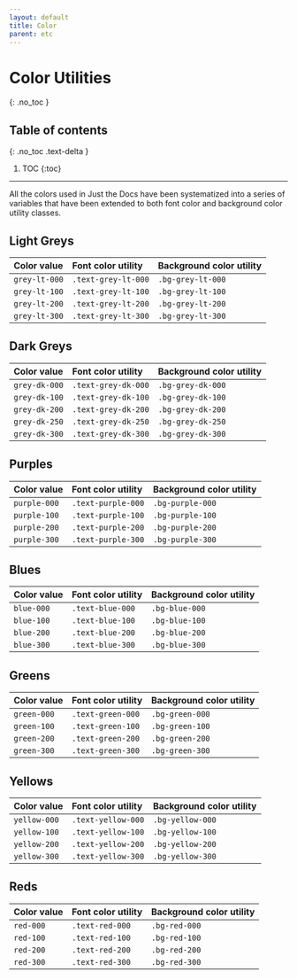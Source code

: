 ```yaml
---
layout: default
title: Color
parent: etc
---
```


# Color Utilities
{: .no_toc }

## Table of contents
{: .no_toc .text-delta }

1. TOC
{:toc}

---

All the colors used in Just the Docs have been systematized into a series of variables that have been extended to both font color and background color utility classes.

## Light Greys

| Color value    | Font color utility   | Background color utility |
|:---------------|:---------------------|:-------------------------|
| <span class="d-inline-block p-2 mr-1 v-align-middle bg-grey-lt-000"></span> `grey-lt-000` | `.text-grey-lt-000` | `.bg-grey-lt-000` |
| <span class="d-inline-block p-2 mr-1 v-align-middle bg-grey-lt-100"></span> `grey-lt-100` | `.text-grey-lt-100` | `.bg-grey-lt-100` |
| <span class="d-inline-block p-2 mr-1 v-align-middle bg-grey-lt-200"></span> `grey-lt-200` | `.text-grey-lt-200` | `.bg-grey-lt-200` |
| <span class="d-inline-block p-2 mr-1 v-align-middle bg-grey-lt-300"></span> `grey-lt-300` | `.text-grey-lt-300` | `.bg-grey-lt-300` |

## Dark Greys

| Color value    | Font color utility   | Background color utility |
|:---------------|:---------------------|:-------------------------|
| <span class="d-inline-block p-2 mr-1 v-align-middle bg-grey-dk-000"></span> `grey-dk-000` | `.text-grey-dk-000` | `.bg-grey-dk-000` |
| <span class="d-inline-block p-2 mr-1 v-align-middle bg-grey-dk-100"></span> `grey-dk-100` | `.text-grey-dk-100` | `.bg-grey-dk-100` |
| <span class="d-inline-block p-2 mr-1 v-align-middle bg-grey-dk-200"></span> `grey-dk-200` | `.text-grey-dk-200` | `.bg-grey-dk-200` |
| <span class="d-inline-block p-2 mr-1 v-align-middle bg-grey-dk-250"></span> `grey-dk-250` | `.text-grey-dk-250` | `.bg-grey-dk-250` |
| <span class="d-inline-block p-2 mr-1 v-align-middle bg-grey-dk-300"></span> `grey-dk-300` | `.text-grey-dk-300` | `.bg-grey-dk-300` |

## Purples

| Color value    | Font color utility   | Background color utility |
|:---------------|:---------------------|:-------------------------|
| <span class="d-inline-block p-2 mr-1 v-align-middle bg-purple-000"></span> `purple-000` | `.text-purple-000` | `.bg-purple-000` |
| <span class="d-inline-block p-2 mr-1 v-align-middle bg-purple-100"></span> `purple-100` | `.text-purple-100` | `.bg-purple-100` |
| <span class="d-inline-block p-2 mr-1 v-align-middle bg-purple-200"></span> `purple-200` | `.text-purple-200` | `.bg-purple-200` |
| <span class="d-inline-block p-2 mr-1 v-align-middle bg-purple-300"></span> `purple-300` | `.text-purple-300` | `.bg-purple-300` |

## Blues

| Color value    | Font color utility   | Background color utility |
|:---------------|:---------------------|:-------------------------|
| <span class="d-inline-block p-2 mr-1 v-align-middle bg-blue-000"></span> `blue-000` | `.text-blue-000` | `.bg-blue-000` |
| <span class="d-inline-block p-2 mr-1 v-align-middle bg-blue-100"></span> `blue-100` | `.text-blue-100` | `.bg-blue-100` |
| <span class="d-inline-block p-2 mr-1 v-align-middle bg-blue-200"></span> `blue-200` | `.text-blue-200` | `.bg-blue-200` |
| <span class="d-inline-block p-2 mr-1 v-align-middle bg-blue-300"></span> `blue-300` | `.text-blue-300` | `.bg-blue-300` |

## Greens

| Color value    | Font color utility   | Background color utility |
|:---------------|:---------------------|:-------------------------|
| <span class="d-inline-block p-2 mr-1 v-align-middle bg-green-000"></span> `green-000` | `.text-green-000` | `.bg-green-000` |
| <span class="d-inline-block p-2 mr-1 v-align-middle bg-green-100"></span> `green-100` | `.text-green-100` | `.bg-green-100` |
| <span class="d-inline-block p-2 mr-1 v-align-middle bg-green-200"></span> `green-200` | `.text-green-200` | `.bg-green-200` |
| <span class="d-inline-block p-2 mr-1 v-align-middle bg-green-300"></span> `green-300` | `.text-green-300` | `.bg-green-300` |

## Yellows

| Color value    | Font color utility   | Background color utility |
|:---------------|:---------------------|:-------------------------|
| <span class="d-inline-block p-2 mr-1 v-align-middle bg-yellow-000"></span> `yellow-000` | `.text-yellow-000` | `.bg-yellow-000` |
| <span class="d-inline-block p-2 mr-1 v-align-middle bg-yellow-100"></span> `yellow-100` | `.text-yellow-100` | `.bg-yellow-100` |
| <span class="d-inline-block p-2 mr-1 v-align-middle bg-yellow-200"></span> `yellow-200` | `.text-yellow-200` | `.bg-yellow-200` |
| <span class="d-inline-block p-2 mr-1 v-align-middle bg-yellow-300"></span> `yellow-300` | `.text-yellow-300` | `.bg-yellow-300` |

## Reds

| Color value    | Font color utility   | Background color utility |
|:---------------|:---------------------|:-------------------------|
| <span class="d-inline-block p-2 mr-1 v-align-middle bg-red-000"></span> `red-000` | `.text-red-000` | `.bg-red-000` |
| <span class="d-inline-block p-2 mr-1 v-align-middle bg-red-100"></span> `red-100` | `.text-red-100` | `.bg-red-100` |
| <span class="d-inline-block p-2 mr-1 v-align-middle bg-red-200"></span> `red-200` | `.text-red-200` | `.bg-red-200` |
| <span class="d-inline-block p-2 mr-1 v-align-middle bg-red-300"></span> `red-300` | `.text-red-300` | `.bg-red-300` |
